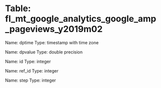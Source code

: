 Table: fl_mt_google_analytics_google_amp_pageviews_y2019m02
===========================================================

Name: dptime
Type: timestamp with time zone

Name: dpvalue
Type: double precision

Name: id
Type: integer

Name: ref_id
Type: integer

Name: step
Type: integer


